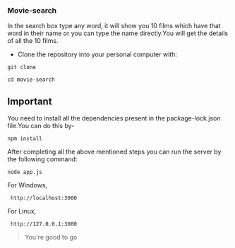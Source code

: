 ### Movie-search
In the search box type any word, it will show you 10 films which have that word in their name or you can type the name directly.You will get the details of all the 10 films.
- Clone the repository into your personal computer with:
 
```
git clone 
```
```
cd movie-search
```
## Important
You need to install all the dependencies present in the package-lock.json file.You can do this by-

```
npm install
```

After completing all the above mentioned steps you can run the server by the following command:

```
node app.js
```
For Windows,
```
 http://localhost:3000
```


For Linux,
```
 http://127.0.0.1:3000
```
>You're good to go
